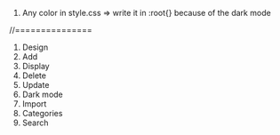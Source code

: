 1. Any color in style.css => write it in :root{} because of the dark mode

//===============
1. Design
2. Add
3. Display
4. Delete
5. Update
6. Dark mode
7. Import
8. Categories
9. Search
